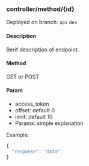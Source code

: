 ### **controller/method/{id}**

Deployed on branch: `api` `dev`

#### **Description**

Berif description of endpoint.

#### **Method**

GET or POST

#### **Param**

- access_token
- offset: default 0
- limit: default 10
- Paramx: simple explanation

Example:

```javascript
{
  "response": "data"
}
```
